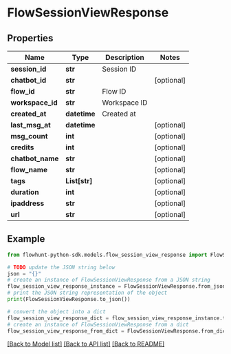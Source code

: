 # FlowSessionViewResponse


## Properties

Name | Type | Description | Notes
------------ | ------------- | ------------- | -------------
**session_id** | **str** | Session ID | 
**chatbot_id** | **str** |  | [optional] 
**flow_id** | **str** | Flow ID | 
**workspace_id** | **str** | Workspace ID | 
**created_at** | **datetime** | Created at | 
**last_msg_at** | **datetime** |  | [optional] 
**msg_count** | **int** |  | [optional] 
**credits** | **int** |  | [optional] 
**chatbot_name** | **str** |  | [optional] 
**flow_name** | **str** |  | [optional] 
**tags** | **List[str]** |  | [optional] 
**duration** | **int** |  | [optional] 
**ipaddress** | **str** |  | [optional] 
**url** | **str** |  | [optional] 

## Example

```python
from flowhunt-python-sdk.models.flow_session_view_response import FlowSessionViewResponse

# TODO update the JSON string below
json = "{}"
# create an instance of FlowSessionViewResponse from a JSON string
flow_session_view_response_instance = FlowSessionViewResponse.from_json(json)
# print the JSON string representation of the object
print(FlowSessionViewResponse.to_json())

# convert the object into a dict
flow_session_view_response_dict = flow_session_view_response_instance.to_dict()
# create an instance of FlowSessionViewResponse from a dict
flow_session_view_response_from_dict = FlowSessionViewResponse.from_dict(flow_session_view_response_dict)
```
[[Back to Model list]](../README.md#documentation-for-models) [[Back to API list]](../README.md#documentation-for-api-endpoints) [[Back to README]](../README.md)


